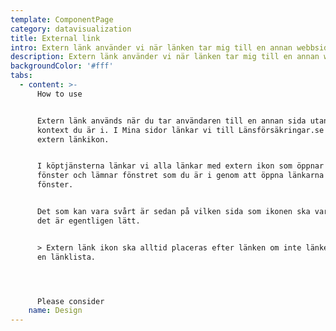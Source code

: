 ```yaml
---
template: ComponentPage
category: datavisualization
title: External link
intro: Extern länk använder vi när länken tar mig till en annan webbsida.
description: Extern länk använder vi när länken tar mig till en annan webbsida.
backgroundColor: '#fff'
tabs:
  - content: >-
      How to use


      Extern länk används när du tar användaren till en annan sida utanför det
      kontext du är i. I Mina sidor länkar vi till Länsförsäkringar.se med en
      extern länkikon.


      I köptjänsterna länkar vi alla länkar med extern ikon som öppnar nytt
      fönster och lämnar fönstret som du är i genom att öppna länkarna i nytt
      fönster.


      Det som kan vara svårt är sedan på vilken sida som ikonen ska vara, men
      det är egentligen lätt.


      > Extern länk ikon ska alltid placeras efter länken om inte länken ingår i
      en länklista.




      Please consider
    name: Design
---
```



